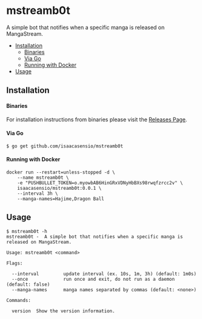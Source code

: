 # mstreamb0t

A simple bot that notifies when a specific manga is released on MangaStream.

 * [Installation](README.md#installation)
      * [Binaries](README.md#binaries)
      * [Via Go](README.md#via-go)
      * [Running with Docker](README.md#running-with-docker)
 * [Usage](README.md#usage)

## Installation

#### Binaries

For installation instructions from binaries please visit the [Releases Page](https://github.com/isaacasensio/mstreamb0t/releases).

#### Via Go

```console
$ go get github.com/isaacasensio/mstreamb0t
```

#### Running with Docker

```console
docker run --restart=unless-stopped -d \
    --name mstreamb0t \
    -e "PUSHBULLET_TOKEN=o.myowbAB6HinGRxVDNyHbBXs98rwqfzrcc2v" \
    isaacasensio/mstreamb0t:0.0.1 \
    --interval 3h \
    --manga-names=Hajime,Dragon Ball
```

## Usage

```console
$ mstreamb0t -h
mstreamb0t -  A simple bot that notifies when a specific manga is released on MangaStream.

Usage: mstreamb0t <command>

Flags:

  --interval         update interval (ex. 10s, 1m, 3h) (default: 1m0s)
  --once             run once and exit, do not run as a daemon (default: false)
  --manga-names      manga names separated by commas (default: <none>)

Commands:

  version  Show the version information.
```
